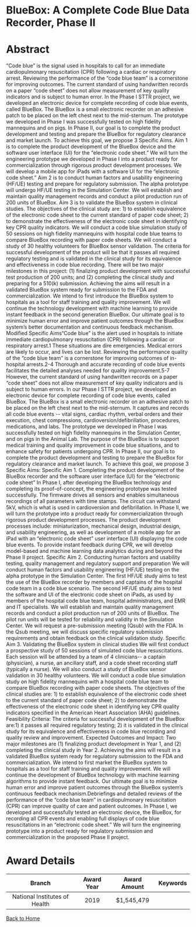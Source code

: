 
BlueBox: A Complete Code Blue Data Recorder, Phase II
=====================================================

# Abstract


“Code blue” is the signal used in hospitals to call for an immediate cardiopulmonary resuscitation (CPR) following a cardiac or respiratory arrest. Reviewing the performance of the “code blue team” is a cornerstone for improving outcomes. The current standard of using handwritten records on a paper “code sheet” does not allow measurement of key quality indicators and is subject to human error. In the Phase I STTR project, we developed an electronic device for complete recording of code blue events, called BlueBox. The BlueBox is a small electronic recorder on an adhesive patch to be placed on the left chest next to the mid-sternum. The prototype we developed in Phase I was successfully tested on high fidelity mannequins and on pigs. In Phase II, our goal is to complete the product development and testing and prepare the BlueBox for regulatory clearance and market launch. To achieve this goal, we propose 3 Specific Aims. Aim 1 is to complete the product development of the BlueBox device and the software user interface (UI) for the “electronic code sheet.” We will turn the engineering prototype we developed in Phase I into a product ready for commercialization through rigorous product development processes. We will develop a mobile app for iPads with a software UI for the “electronic code sheet.” Aim 2 is to conduct human factors and usability engineering (HF/UE) testing and prepare for regulatory submission. The alpha prototype will undergo HF/UE testing in the Simulation Center. We will establish and maintain quality management records and conduct a pilot production run of 200 units of BlueBox. Aim 3 is to validate the BlueBox system in clinical studies. The objectives of the clinical study are: 1) to establish equivalence of the electronic code sheet to the current standard of paper code sheet; 2) to demonstrate the effectiveness of the electronic code sheet in identifying key CPR quality indicators. We will conduct a code blue simulation study of 50 sessions on high fidelity mannequins with hospital code blue teams to compare BlueBox recording with paper code sheets. We will conduct a study of 30 healthy volunteers for BlueBox sensor validation. The criteria for successful development of the product will be that it passes all required regulatory testing and is validated in the clinical study for its equivalence and effectiveness in code blue recording. There will be two major milestones in this project: (1) finalizing product development with successful test production of 200 units; and (2) completing the clinical study and preparing for a 510(k) submission. Achieving the aims will result in a validated BlueBox system ready for submission to the FDA and commercialization. We intend to first introduce the BlueBox system to hospitals as a tool for staff training and quality improvement. We will continue the technology development with machine learning to provide instant feedback in the second generation BlueBox. Our ultimate goal is to minimize human error and improve patient outcomes through the BlueBox system’s better documentation and continuous feedback mechanism.
Modified Specific Aims“Code blue” is the alert used in hospitals to initiate immediate cardiopulmonary resuscitation (CPR) following a cardiac or respiratory arrest.1 These situations are dire emergencies. Medical errors are likely to occur, and lives can be lost. Reviewing the performance quality of the “code blue team” is a cornerstone for improving outcomes of in-hospital arrests.2-4 Thorough and accurate recording of code blue events facilitates the detailed analyses needed for quality improvement.5-7 However, the current standard of using handwritten records on a paper “code sheet” does not allow measurement of key quality indicators and is subject to human errors.
In our Phase I STTR project, we developed an electronic device for complete recording of code blue events, called BlueBox. The BlueBox is a small electronic recorder on an adhesive patch to be placed on the left chest next to the mid-sternum. It captures and records all code blue events -- vital signs, cardiac rhythm, verbal orders and their execution, chest compressions, cardioversion/defibrillation, procedures, medications, and labs. The prototype we developed in Phase I was successfully tested on high fidelity mannequins in the Simulation Center, and on pigs in the Animal Lab. The purpose of the BlueBox is to support medical training and quality improvement in code blue situations, and to enhance safety for patients undergoing CPR.
In Phase II, our goal is to complete the product development and testing to prepare the BlueBox for regulatory clearance and market launch. To achieve this goal, we propose 3 Specific Aims:
Specific Aim 1. Completing the product development of the BlueBox recorder and the software user interface (UI) for the “electronic code sheet”
In Phase I, after developing the BlueBox technology and completing its proof-of-concept, the engineering prototype was tested successfully. The firmware drives all sensors and enables simultaneous recordings of all parameters with time stamps. The circuit can withstand 5kV, which is what is used in cardioversion and defibrillation. In Phase II, we will turn the prototype into a product ready for commercialization through rigorous product development processes. The product development processes include: miniaturization, mechanical design, industrial design, and usability engineering, as well as development of a mobile app for an iPad with an “electronic code sheet” user interface (UI) displaying the code blue events. To provide instant feedback during CPR, we will develop model-based and machine learning data analytics during and beyond the Phase II project.
Specific Aim 2. Conducting human factors and usability testing, quality management and regulatory support and preparation
We will conduct human factors and usability engineering (HF/UE) testing on the alpha prototype in the Simulation Center. The first HF/UE study aims to test the use of the BlueBox recorder by members and captains of the hospital code team in a code blue scenario. The second HF/UE study aims to test the software and UI of the electronic code sheet on iPads, as used by members of the hospital code blue team, hospital administrators, and EMR and IT specialists. We will establish and maintain quality management records and conduct a pilot production run of 200 units of BlueBox. The pilot run units will be tested for reliability and validity in the Simulation Center. We will request a pre-submission meeting (Qsub) with the FDA. In the Qsub meeting, we will discuss specific regulatory submission requirements and obtain feedback on the clinical validation study.
Specific Aim 3. Validating the BlueBox system in clinical studies
We will first conduct a prospective study of 50 sessions of simulated code blue resuscitations. Each session will be attended by a team of 4 clinicians-- a captain (physician), a nurse, an ancillary staff, and a code sheet recording staff (typically a nurse). We will also conduct a study of BlueBox sensor validation in 30 healthy volunteers. We will conduct a code blue simulation study on high fidelity mannequins with a hospital code blue team to compare BlueBox recording with paper code sheets. The objectives of the clinical studies are: 1) to establish equivalence of the electronic code sheet to the current standard of paper code sheet; 2) to demonstrate the effectiveness of the electronic code sheet in identifying key CPR quality indicators specified in the American Heart Association (AHA) guidelines.
Feasibility Criteria: The criteria for successful development of the BlueBox are:1) it passes all required regulatory testing; 2) it is validated in the clinical study for its equivalence and effectiveness in code blue recording and quality review and improvement.
Expected Outcomes and Impact: Two major milestones are (1) finalizing product development in Year 1, and (2) completing the clinical study in Year 2. Achieving the aims will result in a validated BlueBox system ready for regulatory submission to the FDA and commercialization. We intend to first market the BlueBox system to hospitals as a tool for staff training and quality improvement. We will continue the development of BlueBox technology with machine learning algorithms to provide instant feedback. Our ultimate goal is to minimize human error and improve patient outcomes through the BlueBox system’s continuous feedback mechanism.Debriefings and detailed reviews of the performance of the “code blue team” in cardiopulmonary resuscitation
(CPR) can improve quality of care and patient outcomes. In Phase I, we developed and successfully tested an
electronic device, the BlueBox, for recording all CPR events and enabling full displays of code blue resuscitations in an “electronic code sheet.” We will turn the engineering prototype into a product ready for regulatory submission and commercialization in the proposed Phase II project.  

# Award Details

|Branch|Award Year|Award Amount|Keywords|
| :---: | :---: | :---: | :---: |
|National Institutes of Health|2019|$1,545,479||
  
  


[Back to Home](https://github.com/chrischow/dod_sbir_awards/Reports/JH/#2359)